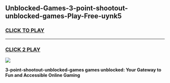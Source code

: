 
## Unblocked-Games-3-point-shootout-unblocked-games-Play-Free-uynk5
<h3>
<a href="https://premium76.site?title=3-point-shootout-unblocked-games&ref=21A">CLICK TO PLAY</a></h3>
<hr>

<h3>
<a href="https://premium76.site?title=3-point-shootout-unblocked-games&ref=21A">CLICK 2 PLAY</a>
  
</h3>

<a href="https://premium76.site?title=3-point-shootout-unblocked-games&ref=21A"><img src="https://clearcache.store/games.png"></a>


**3-point-shootout-unblocked-games games unblocked: Your Gateway to Fun and Accessible Online Gaming**
